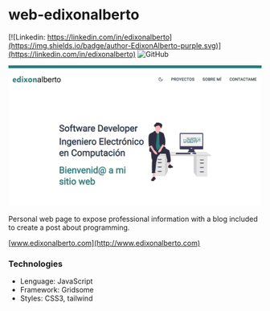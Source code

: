 # web-edixonalberto

[![Linkedin: https://linkedin.com/in/edixonalberto](https://img.shields.io/badge/author-EdixonAlberto-purple.svg)](https://linkedin.com/in/edixonalberto)
![GitHub](https://img.shields.io/github/followers/EdixonAlberto.svg?label=Follow&style=social)

![index-page](./.github/index-page.png)

Personal web page to expose professional information with a blog included to create a post
about programming.

[www.edixonalberto.com](http://www.edixonalberto.com)

### Technologies

- Lenguage: JavaScript
- Framework: Gridsome
- Styles: CSS3, tailwind
